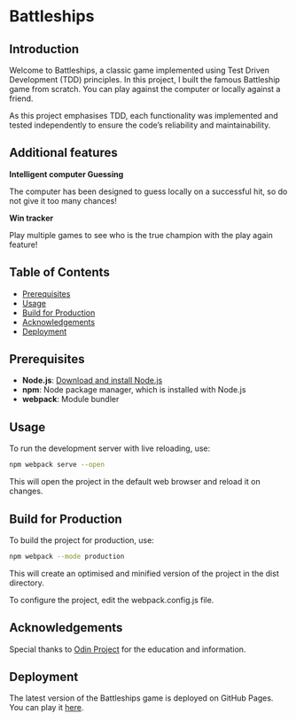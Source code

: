 # Battleships

## Introduction

Welcome to Battleships, a classic game implemented using Test Driven Development (TDD) principles. In this project, I built the famous Battleship game from scratch. You can play against the computer or locally against a friend.

As this project emphasises TDD, each functionality was implemented and tested independently to ensure the code’s reliability and maintainability.

## Additional features

**Intelligent computer Guessing**

The computer has been designed to guess locally on a successful hit, so do not give it too many chances!

**Win tracker**

Play multiple games to see who is the true champion with the play again feature!

## Table of Contents

- [Prerequisites](#prerequisites)
- [Usage](#usage)
- [Build for Production](#build-for-production)
- [Acknowledgements](#acknowledgements)
- [Deployment](#deployment)

## Prerequisites

- **Node.js**: [Download and install Node.js](https://nodejs.org/)
- **npm**: Node package manager, which is installed with Node.js
- **webpack**: Module bundler

## Usage
To run the development server with live reloading, use:

```bash
npm webpack serve --open
```

This will open the project in the default web browser and reload it on changes.

## Build for Production
To build the project for production, use:

```bash
npm webpack --mode production
```

This will create an optimised and minified version of the project in the dist directory.

To configure the project, edit the webpack.config.js file.

## Acknowledgements
Special thanks to [Odin Project](https://www.theodinproject.com/lessons/node-path-javascript-battleship)  for the education and information.

## Deployment

The latest version of the Battleships game is deployed on GitHub Pages. You can play it [here](https://kiffoh.github.io/battleships/).

